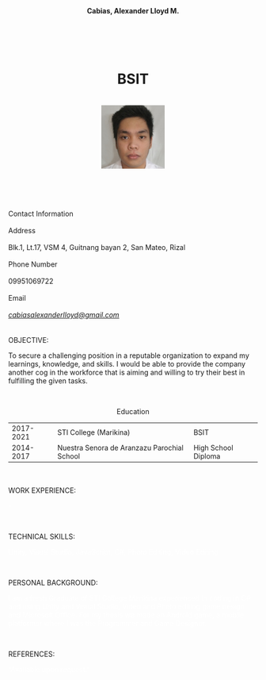 
<!DOCTYPE html>
<html> 

 


<header><strong>Cabias, Alexander Lloyd M.</strong></header>
<br><center>
<b>
<h1>BSIT</h1>
</b>
</center><br>
<div class="imageContainer">
<center>
 <img src="face.jpg" alt="HTML5 Icon" width="128px";height="128px";>
</center>
</div class="imageContainer">


<Body>
<p>&nbsp;</p>
<br>
<div class="cntct">
<br>
<p3>Contact Information</p3>
<br>
<br>
<p1>Address</p1><br><br>
<p2>Blk.1, Lt.17, VSM 4, Guitnang bayan 2, San Mateo, Rizal</p2><br><br>
<p1>Phone Number</p1><br><br>
<p2>09951069722</p2><br><br>
<p1>Email</p1><br><br>
<a href="mailto:cabiasalexanderlloyd@gmail.com"><i>cabiasalexanderlloyd@gmail.com</i><a><br>
<br>
</div class="cntct">


<div class = "obj">
<br>
<p4>OBJECTIVE:</p4> 
<p>To secure a challenging position in a reputable organization to expand my learnings, knowledge, and skills. I would be able to provide the company another cog in the workforce that is aiming and willing to try their best in fulfilling the given tasks.
</p>
<br>
</div class = "obj">

<div class = "educ">

<p1><center>Education<center></p1>
<table border="0">
<tbody>
<tr>
<td>2017- 2021</td>
<td>STI College (Marikina)</td>
<td>BSIT</td>
</tr>
<tr>
<td>2014- 2017</td>
<td>Nuestra Senora de Aranzazu Parochial School</td>
<td>High School Diploma</td>
</tr>
</tbody>
</table>

</div class = "educ">
<br>
<div class ="INFO">
<br>
<p5>WORK EXPERIENCE:</p5>
<p style = "color:white;">-</p>
<br>

<p5>TECHNICAL SKILLS:</p5> 
<br>
<p style = "color:white;">Unity, Visual Studio, JavaScript, C#, Photo Editing, Video Editing</p>
<br>

<p5>PERSONAL BACKGROUND:</p5> 
<p style = "color:white;">
I am a fresh Graduate of STI College Marikina experienced in coding in C# and using Unity and Visual Studio, Video and Photo editing game design and Microsoft Office. For my thesis we made an Android game, a mobile platformer where I was the Programmer and Game Designer.
</p>
<br>

<p5>REFERENCES: </p5>
<br>
<p style = "color:white;">“Available upon request.”</p>
</br>
</div class ="info">
</Body>
</html> 




